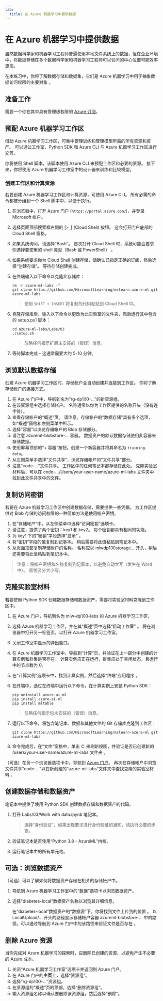 ```yaml
---
lab:
  title: 在 Azure 机器学习中提供数据
---
```


# 在 Azure 机器学习中提供数据

虽然数据科学家和机器学习工程师普遍使用本地文件系统上的数据，但在企业环境中，将数据存储在多个数据科学家和机器学习工程师可以访问的中心位置可能效率更高。

在本练习中，你将了解数据存储和数据集，它们是 Azure 机器学习中用于抽象数据访问权限的主要对象 。

## 准备工作

需要一个你在其中具有管理级权限的 [Azure 订阅](https://azure.microsoft.com/free?azure-portal=true)。

## 预配 Azure 机器学习工作区

借助 Azure 机器学习工作区，可集中管理训练和管理模型所需的所有资源和资产。 可以通过工作室、Python SDK 和 Azure CLI 与 Azure 机器学习工作区进行交互。

你将使用 Shell 脚本，该脚本使用 Azure CLI 来预配工作区和必要的资源。 接下来，你将使用 Azure 机器学习工作室中的设计器来训练和比较模型。

### 创建工作区和计算资源

若要创建 Azure 机器学习工作区和计算资源，可使用 Azure CLI。 所有必需的命令都被分组到一个 Shell 脚本中，以便于执行。

1. 在浏览器中，打开 Azure 门户 (`https://portal.azure.com/`)，并登录 Microsoft 帐户。
1. 选择页面顶部搜索框右侧的 \[>_] (Cloud Shell) 按钮。 这会打开门户底部的 Cloud Shell 窗格。
1. 如果系统询问，请选择“Bash”。 首次打开 Cloud Shell 时，系统可能会要求你选择要使用的 shell 类型（Bash 或 PowerShell） 。
1. 如果系统要求你为 Cloud Shell 创建存储，请确认已指定正确的订阅，然后选择“创建存储”。 等待存储创建完成。
1. 在终端输入以下命令以克隆此存储库：

    ```azurecli
    rm -r azure-ml-labs -f
    git clone https://github.com/MicrosoftLearning/mslearn-azure-ml.git azure-ml-labs
    ```

    > 使用 `SHIFT + INSERT` 将复制的代码粘贴到 Cloud Shell 中。

1. 克隆存储库后，输入以下命令以更改为此实验室的文件夹，然后运行其中包含的 setup.ps1 脚本：

    ```azurecli
    cd azure-ml-labs/Labs/03
    ./setup.sh
    ```

    > 忽略任何指示扩展未安装的（错误）消息。

1. 等待脚本完成 - 这通常需要大约 5-10 分钟。

## 浏览默认数据存储

创建 Azure 机器学习工作区时，存储帐户会自动创建并连接到工作区。 你将了解存储帐户的连接方式。

1. 在 Azure 门户中，导航到名为“rg-dp100-...”的新资源组。
1. 在该资源组中选择存储帐户。 名称通常以你为工作区提供的名称开头（没有连字符）。
1. 查看存储帐户的“概述”页。 请注意，存储帐户的“数据存储”具有多个选项，如“概述”窗格和左侧菜单中所示。
1. 选择“容器”以浏览存储帐户的 Blob 存储部分。
1. 请注意 azureml-blobstore-... 容器。 数据资产的默认数据存储使用此容器来存储数据。
1. 使用屏幕顶部的“&#43; 容器”按钮，创建一个新容器并将其命名为 `training-data`。
1. 从左侧菜单中选择“文件共享”，浏览存储帐户的“文件共享”部分。
1. 注意“code-...”文件共享。 工作区中的任何笔记本都存储在此处。 克隆实验室材料后，可以在 code-.../Users/your-user-name/azure-ml-labs 文件夹中找到此文件共享中的文件。

## 复制访问密钥

若要在 Azure 机器学习工作区中创建数据存储，需要提供一些凭据。 为工作区提供对 Blob 存储的访问权限的一种简单方法是使用帐户密钥。

1. 在“存储帐户”中，从左侧菜单中选择“访问密钥”选项卡。
1. 请注意，提供了两个密钥：key1 和 key2。 每个密钥都具有相同的功能。 
1. 为 key1 下的“密钥”字段选择“显示”  。
1. 将“密钥”字段的值复制到记事本。 稍后需要将此值粘贴到笔记本中。
1. 从页面顶部复制存储帐户的名称。 名称应以 mlwdp100storage... 开头，稍后还需要将此值粘贴到笔记本中。

> 注意：将帐户密钥和名称复制到记事本，以避免自动大写（发生在 Word 中）。 密钥区分大小写。

## 克隆实验室材料

若要使用 Python SDK 创建数据存储和数据资产，需要将实验室材料克隆到工作区中。

1. 在 Azure 门户，导航到名为 mlw-dp100-labs 的 Azure 机器学习工作区。
1. 选择 Azure 机器学习工作区，并在其“概述”页中选择“启动工作室” 。 将在浏览器中打开另一标签页，以打开 Azure 机器学习工作室。
1. 关闭工作室中显示的弹出窗口。
1. 在 Azure 机器学习工作室中，导航到“计算”页，并验证在上一部分中创建的计算实例和群集是否存在。 计算实例应正在运行，群集应处于空闲状态，且运行中的节点数为 0。
1. 在“计算实例”选项卡中，找到计算实例，然后选择“终端”应用程序 。
1. 在终端中，通过在终端中运行以下命令，在计算实例上安装 Python SDK：

    ```azurecli
    pip uninstall azure-ai-ml
    pip install azure-ai-ml
    pip install mltable
    ```

    > 忽略任何指示包未安装的（错误）消息。

1. 运行以下命令，将包含笔记本、数据和其他文件的 Git 存储库克隆到工作区：

    ```azurecli
    git clone https://github.com/MicrosoftLearning/mslearn-azure-ml.git azure-ml-labs
    ```

1. 命令完成后，在“文件”窗格中，单击 &#8635; 来刷新视图，并验证是否已创建新的 /users/your-user-name/azure-ml-labs 文件夹  。

（可选）在另一个浏览器选项卡中，导航到 [Azure 门户](https://portal.azure.com?azure-portal=true)。 再次在存储帐户中浏览文件共享“code-...”以在新创建的“azure-ml-labs”文件夹中查找克隆的实验室材料 。

## 创建数据存储和数据资产

笔记本中提供了使用 Python SDK 创建数据存储和数据资产的代码。

1. 打开 Labs/03/Work with data.ipynb 笔记本。

    > 选择“身份验证”，如果出现要求进行身份验证的通知，请执行必要的步骤。

1. 验证笔记本是否使用“Python 3.8 - AzureML”内核。
1. 运行笔记本中的所有单元格。

## 可选：浏览数据资产

（可选）可以了解如何将数据资产存储在相关的存储帐户中。

1. 导航到 Azure 机器学习工作室中的“数据”选项卡以浏览数据资产。
1. 选择“diabetes-local”数据资产名称以浏览其详细信息。 

    在“diabetes-local”数据资产的“数据源”下，你将找到文件上传到的位置 。 以 LocalUpload/... 开头的路径显示存储帐户容器 azureml-blobstore-... 中的路径。可以通过导航到 Azure 门户中的该路径来验证文件是否存在 。

## 删除 Azure 资源

当你完成对 Azure 机器学习的探索时，应删除已创建的资源，以避免产生不必要的 Azure 成本。

1. 关闭“Azure 机器学习工作室”选项卡并返回到 Azure 门户。
1. 在 Azure 门户的**主页**上，选择“资源组”。
1. 选择“rg-dp100-...”资源组。
1. 在资源组的“概述”页的顶部，选择“删除资源组”。
1. 输入资源组名称以确认要删除该资源组，然后选择“删除”。

